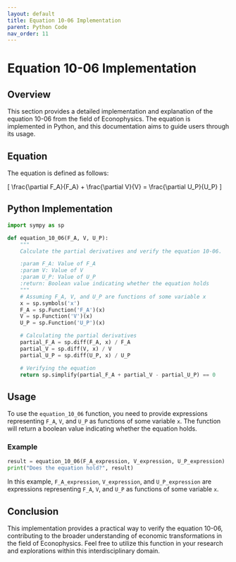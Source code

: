 ```yaml
---
layout: default
title: Equation 10-06 Implementation
parent: Python Code
nav_order: 11
---
```


# Equation 10-06 Implementation

## Overview
This section provides a detailed implementation and explanation of the equation 10-06 from the field of Econophysics. The equation is implemented in Python, and this documentation aims to guide users through its usage.

## Equation
The equation is defined as follows:

\[ \frac{\partial F_A}{F_A} + \frac{\partial V}{V} = \frac{\partial U_P}{U_P} \]

## Python Implementation
```python
import sympy as sp

def equation_10_06(F_A, V, U_P):
    """
    Calculate the partial derivatives and verify the equation 10-06.

    :param F_A: Value of F_A
    :param V: Value of V
    :param U_P: Value of U_P
    :return: Boolean value indicating whether the equation holds
    """
    # Assuming F_A, V, and U_P are functions of some variable x
    x = sp.symbols('x')
    F_A = sp.Function('F_A')(x)
    V = sp.Function('V')(x)
    U_P = sp.Function('U_P')(x)

    # Calculating the partial derivatives
    partial_F_A = sp.diff(F_A, x) / F_A
    partial_V = sp.diff(V, x) / V
    partial_U_P = sp.diff(U_P, x) / U_P

    # Verifying the equation
    return sp.simplify(partial_F_A + partial_V - partial_U_P) == 0
```

## Usage
To use the `equation_10_06` function, you need to provide expressions representing `F_A`, `V`, and `U_P` as functions of some variable `x`. The function will return a boolean value indicating whether the equation holds.

### Example
```python
result = equation_10_06(F_A_expression, V_expression, U_P_expression)
print("Does the equation hold?", result)
```

In this example, `F_A_expression`, `V_expression`, and `U_P_expression` are expressions representing `F_A`, `V`, and `U_P` as functions of some variable `x`.

## Conclusion
This implementation provides a practical way to verify the equation 10-06, contributing to the broader understanding of economic transformations in the field of Econophysics. Feel free to utilize this function in your research and explorations within this interdisciplinary domain.

